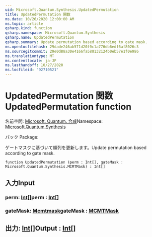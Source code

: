 ```yaml
---
uid: Microsoft.Quantum.Synthesis.UpdatedPermutation
title: UpdatedPermutation 関数
ms.date: 10/26/2020 12:00:00 AM
ms.topic: article
qsharp.kind: function
qsharp.namespace: Microsoft.Quantum.Synthesis
qsharp.name: UpdatedPermutation
qsharp.summary: Update permutation based according to gate mask.
ms.openlocfilehash: 29dade246ab571d20f0c1a776db6edf6af8026c3
ms.sourcegitcommit: 29e0d88a30e4166fa580132124b0eb57e1f0e986
ms.translationtype: MT
ms.contentlocale: ja-JP
ms.lasthandoff: 10/27/2020
ms.locfileid: "92710521"
---
```

# <a name="updatedpermutation-function"></a><span data-ttu-id="bfcec-102">UpdatedPermutation 関数</span><span class="sxs-lookup"><span data-stu-id="bfcec-102">UpdatedPermutation function</span></span>

<span data-ttu-id="bfcec-103">名前空間: [Microsoft. Quantum. 合成](xref:Microsoft.Quantum.Synthesis)</span><span class="sxs-lookup"><span data-stu-id="bfcec-103">Namespace: [Microsoft.Quantum.Synthesis](xref:Microsoft.Quantum.Synthesis)</span></span>

<span data-ttu-id="bfcec-104">パック [](https://nuget.org/packages/)</span><span class="sxs-lookup"><span data-stu-id="bfcec-104">Package: [](https://nuget.org/packages/)</span></span>


<span data-ttu-id="bfcec-105">ゲートマスクに基づいて順列を更新します。</span><span class="sxs-lookup"><span data-stu-id="bfcec-105">Update permutation based according to gate mask.</span></span>

```qsharp
function UpdatedPermutation (perm : Int[], gateMask : Microsoft.Quantum.Synthesis.MCMTMask) : Int[]
```


## <a name="input"></a><span data-ttu-id="bfcec-106">入力</span><span class="sxs-lookup"><span data-stu-id="bfcec-106">Input</span></span>

### <a name="perm--int"></a><span data-ttu-id="bfcec-107">perm: [Int](xref:microsoft.quantum.lang-ref.int)[]</span><span class="sxs-lookup"><span data-stu-id="bfcec-107">perm : [Int](xref:microsoft.quantum.lang-ref.int)[]</span></span>




### <a name="gatemask--mcmtmask"></a><span data-ttu-id="bfcec-108">gateMask: [Mcmtmask](xref:Microsoft.Quantum.Synthesis.MCMTMask)</span><span class="sxs-lookup"><span data-stu-id="bfcec-108">gateMask : [MCMTMask](xref:Microsoft.Quantum.Synthesis.MCMTMask)</span></span>





## <a name="output--int"></a><span data-ttu-id="bfcec-109">出力: [Int](xref:microsoft.quantum.lang-ref.int)[]</span><span class="sxs-lookup"><span data-stu-id="bfcec-109">Output : [Int](xref:microsoft.quantum.lang-ref.int)[]</span></span>

